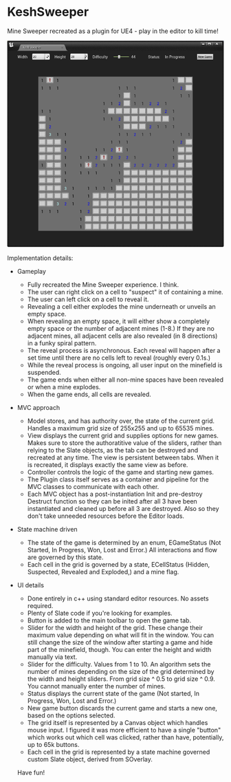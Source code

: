 # KeshSweeper
 Mine Sweeper recreated as a plugin for UE4 - play in the editor to kill time!

 ![alt text](https://github.com/Daekesh/KeshSweeper/blob/main/keshsweeper.png?raw=true)

 Implementation details:

- Gameplay 
  - Fully recreated the Mine Sweeper experience. I think.
  - The user can right click on a cell to "suspect" it of containing a mine.
  - The user can left click on a cell to reveal it.
  - Revealing a cell either explodes the mine underneath or unveils an empty space.
  - When revealing an empty space, it will either show a completely empty space or the number of
      adjacent mines (1-8.) If they are no adjacent mines, all adjacent cells are also revealed
      (in 8 directions) in a funky spiral pattern.
  - The reveal process is asynchronous. Each reveal will happen after a set time until there are
      no cells left to reveal (roughly every 0.1s.)
  - While the reveal process is ongoing, all user input on the minefield is suspended.
  - The game ends when either all non-mine spaces have been revealed or when a mine explodes.
  - When the game ends, all cells are revealed.
  
- MVC approach
   - Model stores, and has authority over, the state of the current grid. Handles a maximum grid size
       of 255x255 and up to 65535 mines.
   - View displays the current grid and supplies options for new games. Makes sure to store the 
       authoratitive value of the sliders, rather than relying to the Slate objects, as the tab can
       be destroyed and recreated at any time. The view is persistent between tabs. When it is
       recreated, it displays exactly the same view as before.
   - Controller controls the logic of the game and starting new games.
   - The Plugin class itself serves as a container and pipeline for the MVC classes to communicate
       with each other.
   - Each MVC object has a post-instantiation Init and pre-destroy Destruct function so they can be
       inited after all 3 have been instantiated and cleaned up before all 3 are destroyed. Also
       so they don't take unneeded resources before the Editor loads.

- State machine driven
  - The state of the game is determined by an enum, EGameStatus (Not Started, In Progress, Won, Lost 
      and Error.) All interactions and flow are governed by this state.
  - Each cell in the grid is governed by a state, ECellStatus (Hidden, Suspected, Revealed and 
     Exploded,) and a mine flag.

- UI details
  - Done entirely in c++ using standard editor resources. No assets required.
  - Plenty of Slate code if you're looking for examples.
  - Button is added to the main toolbar to open the game tab.
  - Slider for the width and height of the grid. These change their maximum value depending on what
      will fit in the window. You can still change the size of the window after starting a game and
      hide part of the minefield, though. You can enter the height and width manually via text.
  - Slider for the difficulty. Values from 1 to 10. An algorithm sets the number of mines depending
      on the size of the grid determined by the width and height sliders. From grid size ^ 0.5 to 
      grid size ^ 0.9. You cannot manually enter the number of mines.
  - Status displays the current state of the game (Not started, In Progress, Won, Lost and Error.)
  - New game button discards the current game and starts a new one, based on the options selected.
  - The grid itself is represented by a Canvas object which handles mouse input. I figured it was
      more efficient to have a single "button" which works out which cell was clicked, rather than
      have, potentially, up to 65k buttons.
  - Each cell in the grid is represented by a state machine governed custom Slate object, derived
      from SOverlay.

  Have fun!
